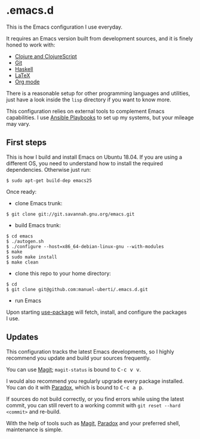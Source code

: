 # .emacs.d

This is the Emacs configuration I use everyday.

It requires an Emacs version built from development sources, and it is finely
honed to work with:

- [Clojure and ClojureScript](https://github.com/clojure-emacs/cider)
- [Git](https://magit.vc/)
- [Haskell](https://github.com/commercialhaskell/intero)
- [LaTeX](https://www.gnu.org/software/auctex/)
- [Org mode](https://orgmode.org/)

There is a reasonable setup for other programming languages and utilities, just
have a look inside the `lisp` directory if you want to know more.

This configuration relies on external tools to complement Emacs
capabilities. I use [Ansible
Playbooks](https://github.com/manuel-uberti/playbooks) to set up my systems, but
your mileage may vary.

## First steps

This is how I build and install Emacs on Ubuntu 18.04. If you are using a
different OS, you need to understand how to install the required dependencies.
Otherwise just run:

```console
$ sudo apt-get build-dep emacs25
```

Once ready:

- clone Emacs trunk:

```console
$ git clone git://git.savannah.gnu.org/emacs.git
```

- build Emacs trunk:

```console
$ cd emacs
$ ./autogen.sh
$ ./configure --host=x86_64-debian-linux-gnu --with-modules
$ make
$ sudo make install
$ make clean
```

- clone this repo to your home directory:

```console
$ cd
$ git clone git@github.com:manuel-uberti/.emacs.d.git
```

- run Emacs

Upon starting [use-package](https://github.com/jwiegley/use-package) will fetch,
install, and configure the packages I use.

## Updates
This configuration tracks the latest Emacs developments, so I highly recommend
you update and build your sources frequently.

You can use [Magit](https://github.com/magit/magit); `magit-status` is bound
to <kbd>C-c v v</kbd>.

I would also recommend you regularly upgrade every package installed. You can do
it with [Paradox](https://github.com/Bruce-Connor/paradox), which is bound to
<kbd>C-c a p</kbd>.

If sources do not build correctly, or you find errors while using the latest
commit, you can still revert to a working commit with `git reset --hard
<commit>` and re-build.

With the help of tools such as [Magit](https://github.com/magit/magit),
[Paradox](https://github.com/Bruce-Connor/paradox) and your preferred shell,
maintenance is simple.
